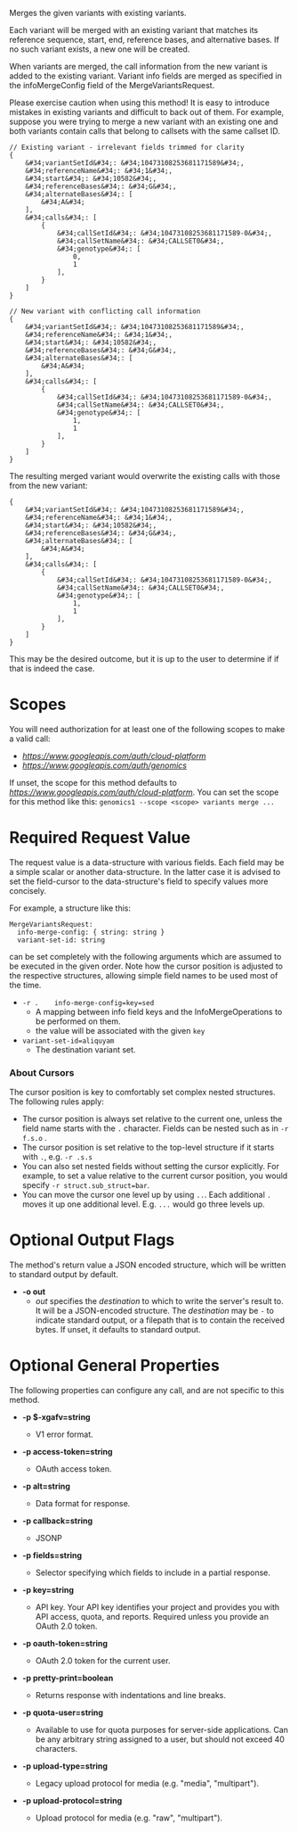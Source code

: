 Merges the given variants with existing variants.

Each variant will be
merged with an existing variant that matches its reference sequence,
start, end, reference bases, and alternative bases. If no such variant
exists, a new one will be created.

When variants are merged, the call information from the new variant
is added to the existing variant. Variant info fields are merged as
specified in the
infoMergeConfig
field of the MergeVariantsRequest.

Please exercise caution when using this method!  It is easy to introduce
mistakes in existing variants and difficult to back out of them.  For
example,
suppose you were trying to merge a new variant with an existing one and
both
variants contain calls that belong to callsets with the same callset ID.

    // Existing variant - irrelevant fields trimmed for clarity
    {
        &#34;variantSetId&#34;: &#34;10473108253681171589&#34;,
        &#34;referenceName&#34;: &#34;1&#34;,
        &#34;start&#34;: &#34;10582&#34;,
        &#34;referenceBases&#34;: &#34;G&#34;,
        &#34;alternateBases&#34;: [
            &#34;A&#34;
        ],
        &#34;calls&#34;: [
            {
                &#34;callSetId&#34;: &#34;10473108253681171589-0&#34;,
                &#34;callSetName&#34;: &#34;CALLSET0&#34;,
                &#34;genotype&#34;: [
                    0,
                    1
                ],
            }
        ]
    }

    // New variant with conflicting call information
    {
        &#34;variantSetId&#34;: &#34;10473108253681171589&#34;,
        &#34;referenceName&#34;: &#34;1&#34;,
        &#34;start&#34;: &#34;10582&#34;,
        &#34;referenceBases&#34;: &#34;G&#34;,
        &#34;alternateBases&#34;: [
            &#34;A&#34;
        ],
        &#34;calls&#34;: [
            {
                &#34;callSetId&#34;: &#34;10473108253681171589-0&#34;,
                &#34;callSetName&#34;: &#34;CALLSET0&#34;,
                &#34;genotype&#34;: [
                    1,
                    1
                ],
            }
        ]
    }

The resulting merged variant would overwrite the existing calls with those
from the new variant:

    {
        &#34;variantSetId&#34;: &#34;10473108253681171589&#34;,
        &#34;referenceName&#34;: &#34;1&#34;,
        &#34;start&#34;: &#34;10582&#34;,
        &#34;referenceBases&#34;: &#34;G&#34;,
        &#34;alternateBases&#34;: [
            &#34;A&#34;
        ],
        &#34;calls&#34;: [
            {
                &#34;callSetId&#34;: &#34;10473108253681171589-0&#34;,
                &#34;callSetName&#34;: &#34;CALLSET0&#34;,
                &#34;genotype&#34;: [
                    1,
                    1
                ],
            }
        ]
    }

This may be the desired outcome, but it is up to the user to determine if
if that is indeed the case.
# Scopes

You will need authorization for at least one of the following scopes to make a valid call:

* *https://www.googleapis.com/auth/cloud-platform*
* *https://www.googleapis.com/auth/genomics*

If unset, the scope for this method defaults to *https://www.googleapis.com/auth/cloud-platform*.
You can set the scope for this method like this: `genomics1 --scope <scope> variants merge ...`
# Required Request Value

The request value is a data-structure with various fields. Each field may be a simple scalar or another data-structure.
In the latter case it is advised to set the field-cursor to the data-structure's field to specify values more concisely.

For example, a structure like this:
```
MergeVariantsRequest:
  info-merge-config: { string: string }
  variant-set-id: string

```

can be set completely with the following arguments which are assumed to be executed in the given order. Note how the cursor position is adjusted to the respective structures, allowing simple field names to be used most of the time.

* `-r .    info-merge-config=key=sed`
    - A mapping between info field keys and the InfoMergeOperations to
        be performed on them.
    - the value will be associated with the given `key`
* `variant-set-id=aliquyam`
    - The destination variant set.


### About Cursors

The cursor position is key to comfortably set complex nested structures. The following rules apply:

* The cursor position is always set relative to the current one, unless the field name starts with the `.` character. Fields can be nested such as in `-r f.s.o` .
* The cursor position is set relative to the top-level structure if it starts with `.`, e.g. `-r .s.s`
* You can also set nested fields without setting the cursor explicitly. For example, to set a value relative to the current cursor position, you would specify `-r struct.sub_struct=bar`.
* You can move the cursor one level up by using `..`. Each additional `.` moves it up one additional level. E.g. `...` would go three levels up.


# Optional Output Flags

The method's return value a JSON encoded structure, which will be written to standard output by default.

* **-o out**
    - *out* specifies the *destination* to which to write the server's result to.
      It will be a JSON-encoded structure.
      The *destination* may be `-` to indicate standard output, or a filepath that is to contain the received bytes.
      If unset, it defaults to standard output.
# Optional General Properties

The following properties can configure any call, and are not specific to this method.

* **-p $-xgafv=string**
    - V1 error format.

* **-p access-token=string**
    - OAuth access token.

* **-p alt=string**
    - Data format for response.

* **-p callback=string**
    - JSONP

* **-p fields=string**
    - Selector specifying which fields to include in a partial response.

* **-p key=string**
    - API key. Your API key identifies your project and provides you with API access, quota, and reports. Required unless you provide an OAuth 2.0 token.

* **-p oauth-token=string**
    - OAuth 2.0 token for the current user.

* **-p pretty-print=boolean**
    - Returns response with indentations and line breaks.

* **-p quota-user=string**
    - Available to use for quota purposes for server-side applications. Can be any arbitrary string assigned to a user, but should not exceed 40 characters.

* **-p upload-type=string**
    - Legacy upload protocol for media (e.g. &#34;media&#34;, &#34;multipart&#34;).

* **-p upload-protocol=string**
    - Upload protocol for media (e.g. &#34;raw&#34;, &#34;multipart&#34;).
